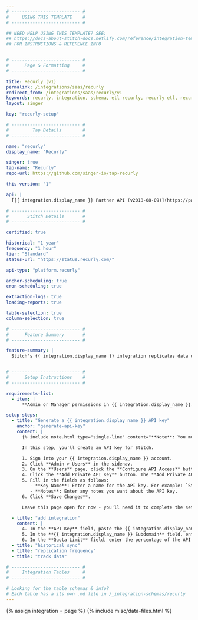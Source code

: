 ```yaml
---
# -------------------------- #
#     USING THIS TEMPLATE    #
# -------------------------- #

## NEED HELP USING THIS TEMPLATE? SEE:
## https://docs-about-stitch-docs.netlify.com/reference/integration-templates/saas/
## FOR INSTRUCTIONS & REFERENCE INFO


# -------------------------- #
#      Page & Formatting     #
# -------------------------- #

title: Recurly (v1)
permalink: /integrations/saas/recurly
redirect_from: /integrations/saas/recurly/v1
keywords: recurly, integration, schema, etl recurly, recurly etl, recurly schema
layout: singer

key: "recurly-setup"

# -------------------------- #
#         Tap Details        #
# -------------------------- #

name: "recurly"
display_name: "Recurly"

singer: true 
tap-name: "Recurly"
repo-url: https://github.com/singer-io/tap-recurly

this-version: "1"

api: |
  [{{ integration.display_name }} Partner API (v2018-08-09)](https://partner-docs.recurly.com/v2018-08-09#section/Getting-Started){:target="new"}

# -------------------------- #
#       Stitch Details       #
# -------------------------- #

certified: true 

historical: "1 year"
frequency: "1 hour"
tier: "Standard"
status-url: "https://status.recurly.com/"

api-type: "platform.recurly"

anchor-scheduling: true
cron-scheduling: true

extraction-logs: true
loading-reports: true

table-selection: true
column-selection: true

# -------------------------- #
#      Feature Summary       #
# -------------------------- #

feature-summary: |
  Stitch's {{ integration.display_name }} integration replicates data using the {{ integration.api | flatify | strip }}. Refer to the [Schema](#schema) section for a list of objects available for replication.


# -------------------------- #
#      Setup Instructions    #
# -------------------------- #

requirements-list:
  - item: |
      **Admin or Manager permissions in {{ integration.display_name }}.** These permissions are required to create an API key for Stitch.

setup-steps:
  - title: "Generate a {{ integration.display_name }} API key"
    anchor: "generate-api-key"
    content: |
      {% include note.html type="single-line" content="**Note**: You must have Admin or Manager permissions in Recurly to complete this step." %}

      In this step, you'll create an API key for Stitch.

      1. Sign into your {{ integration.display_name }} account.
      2. Click **Admin > Users** in the sidenav.
      3. On the **Users** page, click the **Configure API Access** button at the top of the page. Thsi will open the **API Credentials** page.
      4. Click the **Add Private API Key** button. The **Add Private API Key** page will display.
      5. Fill in the fields as follows:
         - **Key Name**: Enter a name for the API key. For example: `Stitch`
         - **Notes**: Enter any notes you want about the API key.
      6. Click **Save Changes**.

      Leave this page open for now - you'll need it to complete the setup in Stitch.

  - title: "add integration"
    content: |
      4. In the **API Key** field, paste the {{ integration.display_name }} API key you created in [Step 1](#generate-api-key).
      5. In the **{{ integration.display_name }} Subdomain** field, enter your {{ integration.display_name }} subdomain. For example: If the full URL of the subdomain were `stitchdata.recurly.com`, you'd only enter `stitchdata` into this field.
      6. In the **Quota Limit** field, enter the percentage of the API rate limit you want to allocate to the integration. For example: A value of `30` would be `30%` of the rate limit. Refer to [{{ integration.display_name }}'s documentation](https://dev.recurly.com/docs/rate-limits){:target="new"} for more info.
  - title: "historical sync"
  - title: "replication frequency"
  - title: "track data"

# -------------------------- #
#     Integration Tables     #
# -------------------------- #

# Looking for the table schemas & info?
# Each table has a its own .md file in /_integration-schemas/recurly
---
```

{% assign integration = page %}
{% include misc/data-files.html %}